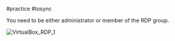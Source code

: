 #practice #tosync

You need to be either administrator or member of the RDP group.

![VirtualBox_RDP_1](VirtualBox_RDP_1.png)
